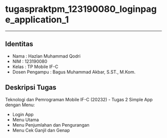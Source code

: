 # tugaspraktpm_123190080_loginpage_application_1
----
## Identitas
- Nama    : Hazlan Muhammad Qodri
- NIM     : 123190080
- Kelas   : TP Mobile IF-C
- Dosen Pengampu : Bagus Muhammad Akbar, S.ST., M.Kom.

## Deskripsi Tugas
Teknologi dan Pemrograman Mobile IF-C (20232) - Tugas 2 Simple App dengan Menu:
  - Login App
  - Menu Utama
  - Menu Penjumlahan dan Pengurangan
  - Menu Cek Ganjil dan Genap

